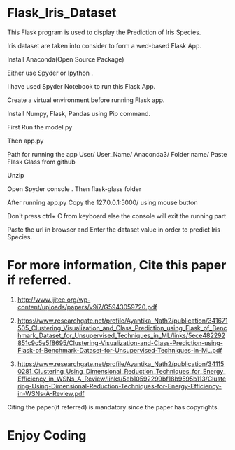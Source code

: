 # Flask_Iris_Dataset

This Flask program is used to display the Prediction of Iris Species.

Iris dataset are taken into consider to form a wed-based Flask App.

Install Anaconda(Open Source Package)

Either use Spyder or Ipython .

I have used Spyder Notebook to run this Flask App.

Create a virtual environment before running Flask app.

Install Numpy, Flask, Pandas using Pip command.

First Run the model.py

Then app.py

Path for running the app User/ User_Name/ Anaconda3/ Folder name/ Paste Flask Glass from github

Unzip

Open Spyder console . Then flask-glass folder

After running app.py Copy the 127.0.0.1:5000/ using mouse button

Don't press ctrl+ C from keyboard else the console will exit the running part

Paste the url in browser and Enter the dataset value in order to predict Iris Species.

# For more information, Cite this paper if referred. 

1. http://www.ijitee.org/wp-content/uploads/papers/v9i7/G5943059720.pdf

2. https://www.researchgate.net/profile/Ayantika_Nath2/publication/341671505_Clustering_Visualization_and_Class_Prediction_using_Flask_of_Benchmark_Dataset_for_Unsupervised_Techniques_in_ML/links/5ece482292851c9c5e5f8695/Clustering-Visualization-and-Class-Prediction-using-Flask-of-Benchmark-Dataset-for-Unsupervised-Techniques-in-ML.pdf

3. https://www.researchgate.net/profile/Ayantika_Nath2/publication/341150281_Clustering_Using_Dimensional_Reduction_Techniques_for_Energy_Efficiency_in_WSNs_A_Review/links/5eb10592299bf18b9595b113/Clustering-Using-Dimensional-Reduction-Techniques-for-Energy-Efficiency-in-WSNs-A-Review.pdf

Citing the paper(if referred) is mandatory since the paper has copyrights.

# Enjoy Coding



